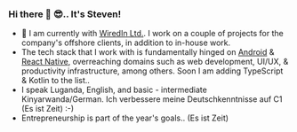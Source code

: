 ### Hi there 👋 :sunglasses:.. It's Steven! 
- 🔭 I am currently with [WiredIn Ltd.](https://www.wiredin.rw/). I work on a couple of projects for the company's offshore clients, in addition to in-house work.
- The tech stack that I work with is fundamentally hinged on [Android](https://www.android.com/) & [React Native](https://www.android.com/), overreaching domains such as web development, UI/UX, & productivity infrastructure, among others. Soon I am adding TypeScript & Kotlin to the list..
- I speak Luganda, English, and basic - intermediate Kinyarwanda/German. Ich verbessere meine Deutschkenntnisse auf C1 (Es ist Zeit) :-)
- Entrepreneurship is part of the year's goals.. (Es ist Zeit)

<!--
**skijooma/skijooma** is a ✨ _special_ ✨ repository because its `README.md` (this file) appears on your GitHub profile.

Here are some ideas to get you started:

- 🔭 I currently work with [WiredIn Ltd.](https://www.wiredin.rw/). I work on a couple of projects for the company's offshore clients, in addition to in-house work.
- 🌱 I’m currently learning ...
- 👯 I’m looking to collaborate on ...
- 🤔 I’m looking for help with ...
- 💬 Ask me about ...
- 📫 How to reach me: ...
- 😄 Pronouns: ...
- ⚡ Fun fact: ...
-->

